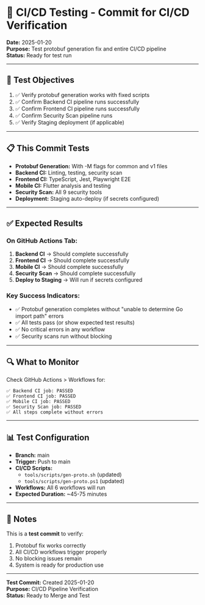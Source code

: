 # 🧪 CI/CD Testing - Commit for CI/CD Verification

**Date:** 2025-01-20  
**Purpose:** Test protobuf generation fix and entire CI/CD pipeline  
**Status:** Ready for test run

---

## 🎯 Test Objectives

1. ✅ Verify protobuf generation works with fixed scripts
2. ✅ Confirm Backend CI pipeline runs successfully
3. ✅ Confirm Frontend CI pipeline runs successfully
4. ✅ Confirm Security Scan pipeline runs
5. ✅ Verify Staging deployment (if applicable)

---

## 📋 This Commit Tests

- **Protobuf Generation:** With -M flags for common and v1 files
- **Backend CI:** Linting, testing, security scan
- **Frontend CI:** TypeScript, Jest, Playwright E2E
- **Mobile CI:** Flutter analysis and testing
- **Security Scan:** All 9 security tools
- **Deployment:** Staging auto-deploy (if secrets configured)

---

## ✅ Expected Results

### On GitHub Actions Tab:
1. **Backend CI** → Should complete successfully
2. **Frontend CI** → Should complete successfully  
3. **Mobile CI** → Should complete successfully
4. **Security Scan** → Should complete successfully
5. **Deploy to Staging** → Will run if secrets configured

### Key Success Indicators:
- ✅ Protobuf generation completes without "unable to determine Go import path" errors
- ✅ All tests pass (or show expected test results)
- ✅ No critical errors in any workflow
- ✅ Security scans run without blocking

---

## 🔍 What to Monitor

Check GitHub Actions > Workflows for:
```
✅ Backend CI job: PASSED
✅ Frontend CI job: PASSED
✅ Mobile CI job: PASSED
✅ Security Scan job: PASSED
✅ All steps complete without errors
```

---

## 📊 Test Configuration

- **Branch:** main
- **Trigger:** Push to main
- **CI/CD Scripts:**
  - `tools/scripts/gen-proto.sh` (updated)
  - `tools/scripts/gen-proto.ps1` (updated)
- **Workflows:** All 6 workflows will run
- **Expected Duration:** ~45-75 minutes

---

## 📝 Notes

This is a **test commit** to verify:
1. Protobuf fix works correctly
2. All CI/CD workflows trigger properly
3. No blocking issues remain
4. System is ready for production use

---

**Test Commit:** Created 2025-01-20  
**Purpose:** CI/CD Pipeline Verification  
**Status:** Ready to Merge and Test


